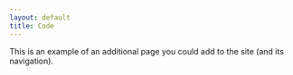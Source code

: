 ```yaml
---
layout: default
title: Code
---
```

This is an example of an additional page you could add to the site (and its navigation).
